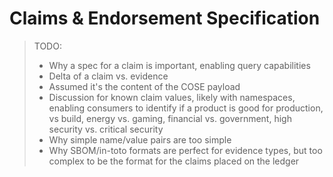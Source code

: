 # Claims & Endorsement Specification

> TODO: 
> - Why a spec for a claim is important, enabling query capabilities
> - Delta of a claim vs. evidence
> - Assumed it's the content of the COSE payload
> - Discussion for known claim values, likely with namespaces, enabling consumers to identify if a product is good for production, vs build, energy vs. gaming, financial vs. government, high security vs. critical security
> - Why simple name/value pairs are too simple
> - Why SBOM/in-toto formats are perfect for evidence types, but too complex to be the format for the claims placed on the ledger